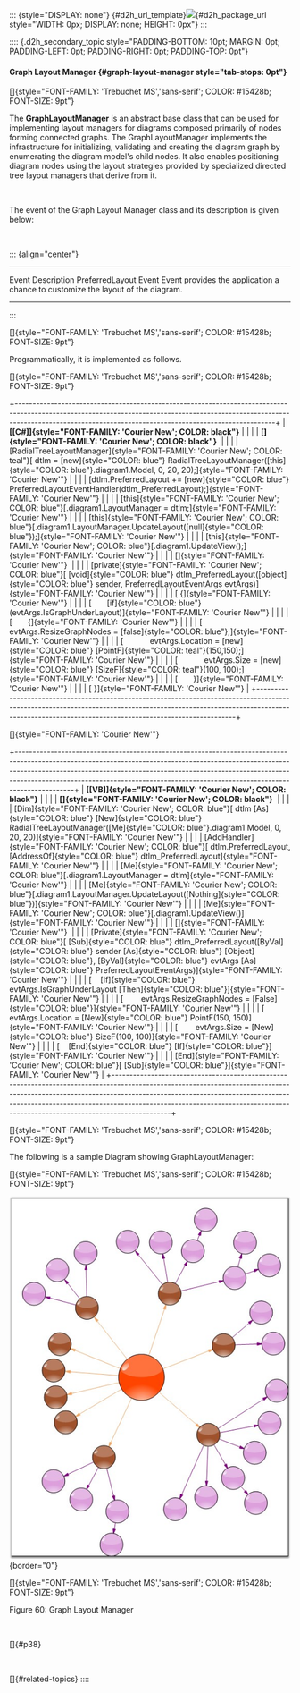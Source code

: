 ::: {style="DISPLAY: none"}
[](ms-xhelp:///?Id=d2h_url_template){#d2h_url_template}![](!package_url!){#d2h_package_url style="WIDTH: 0px; DISPLAY: none; HEIGHT: 0px"}
:::

:::: {.d2h_secondary_topic style="PADDING-BOTTOM: 10pt; MARGIN: 0pt; PADDING-LEFT: 0pt; PADDING-RIGHT: 0pt; PADDING-TOP: 0pt"}
#### Graph Layout Manager {#graph-layout-manager style="tab-stops: 0pt"}

[]{style="FONT-FAMILY: 'Trebuchet MS','sans-serif'; COLOR: #15428b; FONT-SIZE: 9pt"} 

The **GraphLayoutManager** is an abstract base class that can be used for implementing layout managers for diagrams composed primarily of nodes forming connected graphs. The GraphLayoutManager implements the infrastructure for initializing, validating and creating the diagram graph by enumerating the diagram model\'s child nodes. It also enables positioning diagram nodes using the layout strategies provided by specialized directed tree layout managers that derive from it.

 

The event of the Graph Layout Manager class and its description is given below:

 

::: {align="center"}
  ----------------------- ---------------------------------------------------------------------------------
  Event                   Description
  PreferredLayout Event   Event provides the application a chance to customize the layout of the diagram.
  ----------------------- ---------------------------------------------------------------------------------
:::

[]{style="FONT-FAMILY: 'Trebuchet MS','sans-serif'; COLOR: #15428b; FONT-SIZE: 9pt"} 

Programmatically, it is implemented as follows.

[]{style="FONT-FAMILY: 'Trebuchet MS','sans-serif'; COLOR: #15428b; FONT-SIZE: 9pt"} 

+------------------------------------------------------------------------------------------------------------------------------------------------------------------------------------------------------------------------------------+
| **[\[C#\]]{style="FONT-FAMILY: 'Courier New'; COLOR: black"}**                                                                                                                                                                     |
|                                                                                                                                                                                                                                    |
| **[]{style="FONT-FAMILY: 'Courier New'; COLOR: black"}**                                                                                                                                                                           |
|                                                                                                                                                                                                                                    |
| [RadialTreeLayoutManager]{style="FONT-FAMILY: 'Courier New'; COLOR: teal"}[ dtlm = [new]{style="COLOR: blue"} RadialTreeLayoutManager([this]{style="COLOR: blue"}.diagram1.Model, 0, 20, 20);]{style="FONT-FAMILY: 'Courier New'"} |
|                                                                                                                                                                                                                                    |
| [dtlm.PreferredLayout += [new]{style="COLOR: blue"} PreferredLayoutEventHandler(dtlm_PreferredLayout);]{style="FONT-FAMILY: 'Courier New'"}                                                                                        |
|                                                                                                                                                                                                                                    |
| [this]{style="FONT-FAMILY: 'Courier New'; COLOR: blue"}[.diagram1.LayoutManager = dtlm;]{style="FONT-FAMILY: 'Courier New'"}                                                                                                       |
|                                                                                                                                                                                                                                    |
| [this]{style="FONT-FAMILY: 'Courier New'; COLOR: blue"}[.diagram1.LayoutManager.UpdateLayout([null]{style="COLOR: blue"});]{style="FONT-FAMILY: 'Courier New'"}                                                                    |
|                                                                                                                                                                                                                                    |
| [this]{style="FONT-FAMILY: 'Courier New'; COLOR: blue"}[.diagram1.UpdateView();]{style="FONT-FAMILY: 'Courier New'"}                                                                                                               |
|                                                                                                                                                                                                                                    |
| []{style="FONT-FAMILY: 'Courier New'"}                                                                                                                                                                                             |
|                                                                                                                                                                                                                                    |
| [private]{style="FONT-FAMILY: 'Courier New'; COLOR: blue"}[ [void]{style="COLOR: blue"} dtlm_PreferredLayout([object]{style="COLOR: blue"} sender, PreferredLayoutEventArgs evtArgs)]{style="FONT-FAMILY: 'Courier New'"}          |
|                                                                                                                                                                                                                                    |
| [ {]{style="FONT-FAMILY: 'Courier New'"}                                                                                                                                                                                           |
|                                                                                                                                                                                                                                    |
| [       [if]{style="COLOR: blue"} (evtArgs.IsGraphUnderLayout)]{style="FONT-FAMILY: 'Courier New'"}                                                                                                                                |
|                                                                                                                                                                                                                                    |
| [       {]{style="FONT-FAMILY: 'Courier New'"}                                                                                                                                                                                     |
|                                                                                                                                                                                                                                    |
| [            evtArgs.ResizeGraphNodes = [false]{style="COLOR: blue"};]{style="FONT-FAMILY: 'Courier New'"}                                                                                                                         |
|                                                                                                                                                                                                                                    |
| [            evtArgs.Location = [new]{style="COLOR: blue"} [PointF]{style="COLOR: teal"}(150,150);]{style="FONT-FAMILY: 'Courier New'"}                                                                                            |
|                                                                                                                                                                                                                                    |
| [            evtArgs.Size = [new]{style="COLOR: blue"} [SizeF]{style="COLOR: teal"}(100, 100);]{style="FONT-FAMILY: 'Courier New'"}                                                                                                |
|                                                                                                                                                                                                                                    |
| [       }]{style="FONT-FAMILY: 'Courier New'"}                                                                                                                                                                                     |
|                                                                                                                                                                                                                                    |
| [ }]{style="FONT-FAMILY: 'Courier New'"}                                                                                                                                                                                           |
+------------------------------------------------------------------------------------------------------------------------------------------------------------------------------------------------------------------------------------+

[]{style="FONT-FAMILY: 'Courier New'"} 

+----------------------------------------------------------------------------------------------------------------------------------------------------------------------------------------------------------------------------------------------------------------------------------------------------------------------------------------+
| **[\[VB\]]{style="FONT-FAMILY: 'Courier New'; COLOR: black"}**                                                                                                                                                                                                                                                                         |
|                                                                                                                                                                                                                                                                                                                                        |
| **[]{style="FONT-FAMILY: 'Courier New'; COLOR: black"}**                                                                                                                                                                                                                                                                               |
|                                                                                                                                                                                                                                                                                                                                        |
| [Dim]{style="FONT-FAMILY: 'Courier New'; COLOR: blue"}[ dtlm [As]{style="COLOR: blue"} [New]{style="COLOR: blue"} RadialTreeLayoutManager([Me]{style="COLOR: blue"}.diagram1.Model, 0, 20, 20)]{style="FONT-FAMILY: 'Courier New'"}                                                                                                    |
|                                                                                                                                                                                                                                                                                                                                        |
| [AddHandler]{style="FONT-FAMILY: 'Courier New'; COLOR: blue"}[ dtlm.PreferredLayout, [AddressOf]{style="COLOR: blue"} dtlm_PreferredLayout]{style="FONT-FAMILY: 'Courier New'"}                                                                                                                                                        |
|                                                                                                                                                                                                                                                                                                                                        |
| [Me]{style="FONT-FAMILY: 'Courier New'; COLOR: blue"}[.diagram1.LayoutManager = dtlm]{style="FONT-FAMILY: 'Courier New'"}                                                                                                                                                                                                              |
|                                                                                                                                                                                                                                                                                                                                        |
| [Me]{style="FONT-FAMILY: 'Courier New'; COLOR: blue"}[.diagram1.LayoutManager.UpdateLayout([Nothing]{style="COLOR: blue"})]{style="FONT-FAMILY: 'Courier New'"}                                                                                                                                                                        |
|                                                                                                                                                                                                                                                                                                                                        |
| [Me]{style="FONT-FAMILY: 'Courier New'; COLOR: blue"}[.diagram1.UpdateView()]{style="FONT-FAMILY: 'Courier New'"}                                                                                                                                                                                                                      |
|                                                                                                                                                                                                                                                                                                                                        |
| []{style="FONT-FAMILY: 'Courier New'"}                                                                                                                                                                                                                                                                                                 |
|                                                                                                                                                                                                                                                                                                                                        |
| [Private]{style="FONT-FAMILY: 'Courier New'; COLOR: blue"}[ [Sub]{style="COLOR: blue"} dtlm_PreferredLayout([ByVal]{style="COLOR: blue"} sender [As]{style="COLOR: blue"} [Object]{style="COLOR: blue"}, [ByVal]{style="COLOR: blue"} evtArgs [As]{style="COLOR: blue"} PreferredLayoutEventArgs)]{style="FONT-FAMILY: 'Courier New'"} |
|                                                                                                                                                                                                                                                                                                                                        |
| [    [If]{style="COLOR: blue"} evtArgs.IsGraphUnderLayout [Then]{style="COLOR: blue"}]{style="FONT-FAMILY: 'Courier New'"}                                                                                                                                                                                                             |
|                                                                                                                                                                                                                                                                                                                                        |
| [        evtArgs.ResizeGraphNodes = [False]{style="COLOR: blue"}]{style="FONT-FAMILY: 'Courier New'"}                                                                                                                                                                                                                                  |
|                                                                                                                                                                                                                                                                                                                                        |
| [        evtArgs.Location = [New]{style="COLOR: blue"} PointF(150, 150)]{style="FONT-FAMILY: 'Courier New'"}                                                                                                                                                                                                                           |
|                                                                                                                                                                                                                                                                                                                                        |
| [        evtArgs.Size = [New]{style="COLOR: blue"} SizeF(100, 100)]{style="FONT-FAMILY: 'Courier New'"}                                                                                                                                                                                                                                |
|                                                                                                                                                                                                                                                                                                                                        |
| [    [End]{style="COLOR: blue"} [If]{style="COLOR: blue"}]{style="FONT-FAMILY: 'Courier New'"}                                                                                                                                                                                                                                         |
|                                                                                                                                                                                                                                                                                                                                        |
| [End]{style="FONT-FAMILY: 'Courier New'; COLOR: blue"}[ [Sub]{style="COLOR: blue"}]{style="FONT-FAMILY: 'Courier New'"}                                                                                                                                                                                                                |
+----------------------------------------------------------------------------------------------------------------------------------------------------------------------------------------------------------------------------------------------------------------------------------------------------------------------------------------+

[]{style="FONT-FAMILY: 'Trebuchet MS','sans-serif'; COLOR: #15428b; FONT-SIZE: 9pt"} 

The following is a sample Diagram showing GraphLayoutManager:

[]{style="FONT-FAMILY: 'Trebuchet MS','sans-serif'; COLOR: #15428b; FONT-SIZE: 9pt"} 

![](ImagesExt/image87_62.jpg){border="0"}

[]{style="FONT-FAMILY: 'Trebuchet MS','sans-serif'; COLOR: #15428b; FONT-SIZE: 9pt"} 

Figure 60: Graph Layout Manager

 

[]{#p38} 

 

[]{#related-topics}
::::
